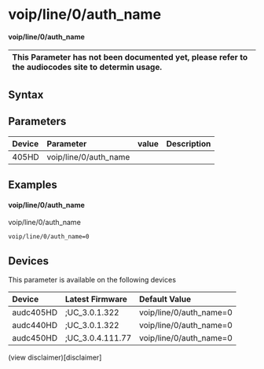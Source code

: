 ﻿---
description: voip/line/0/auth_name
search: false
---

# voip/line/0/auth_name

#### voip/line/0/auth_name


| This Parameter has not been documented yet, please refer to the audiocodes site to determin usage.  | 
| :--- |

## Syntax

## Parameters
|Device|Parameter|value|Description|
|:---|:---|:---|:---|
| 405HD | voip/line/0/auth_name |  |  |

## Examples
#### voip/line/0/auth_name

voip/line/0/auth_name

```
voip/line/0/auth_name=0
```

## Devices
This parameter is available on the following devices

| Device | Latest Firmware | Default Value |
|:---|:---|:---|
| audc405HD | ;UC_3.0.1.322 | voip/line/0/auth_name=0 
| audc440HD | ;UC_3.0.1.322 | voip/line/0/auth_name=0 
| audc450HD | ;UC_3.0.4.111.77 | voip/line/0/auth_name=0 

(view disclaimer)[disclaimer]
